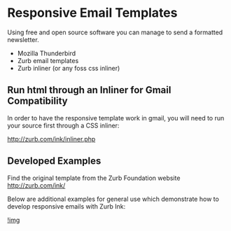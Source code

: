 # Responsive Email Templates

Using free and open source software you can manage to send a formatted newsletter.

* Mozilla Thunderbird
* Zurb email templates
* Zurb inliner (or any foss css inliner)

## Run html through an Inliner for Gmail Compatibility

In order to have the responsive template work in gmail, you will need to run your source first through a CSS inliner:

http://zurb.com/ink/inliner.php

## Developed Examples

Find the original template from the Zurb Foundation website http://zurb.com/ink/

Below are additional examples for general use which demonstrate how to develop responsive emails with Zurb Ink:


[!img](hero_01_water_conservation.png)
